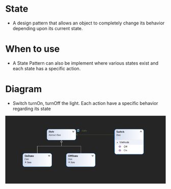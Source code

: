 # State
- A design pattern that allows an object to completely change its behavior depending upon its current state.

# When to use
- A State Pattern can also be implement where various states exist and each state has a specific action.
 
# Diagram
- Switch turnOn, turnOff the light. Each action have a specific behavior regarding its state
 
![StateDesignPattern](https://github.com/nghianguyendev/design-pattern/blob/master/State/State.png?raw=true)

